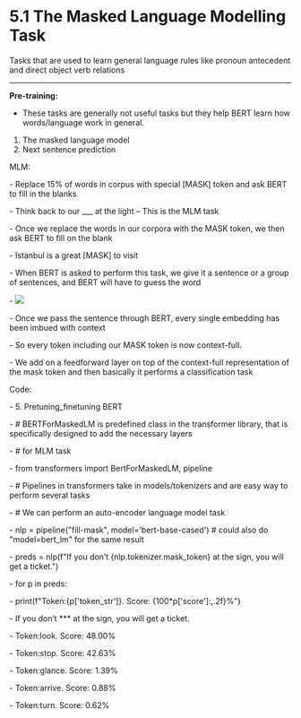 # 5.1 The Masked Language Modelling Task

Tasks that are used to learn general language rules like pronoun antecedent and direct object verb relations

***

**Pre-training:**

* These tasks are generally not useful tasks but they help BERT learn how words/language work in general.

1. The masked language model
2. Next sentence prediction

&#x20;

MLM:

\-        Replace 15% of words in corpus with special \[MASK] token and ask BERT to fill in the blanks

\-        Think back to our \_\_\_ at the light – This is the MLM task

\-        Once we replace the words in our corpora with the MASK token, we then ask BERT to fill on the blank

\-        Istanbul is a great \[MASK] to visit

\-        When BERT is asked to perform this task, we give it a sentence or a group of sentences, and BERT will have to guess the word

\-        ![](file:///C:/Users/hites/AppData/Local/Packages/oice\_16\_974fa576\_32c1d314\_2990/AC/Temp/msohtmlclip1/01/clip\_image002.png)

\-        Once we pass the sentence through BERT, every single embedding has been imbued with context

\-        So every token including our MASK token is now context-full.

\-        We add on a feedforward layer on top of the context-full representation of the mask token and then basically it performs a classification task

&#x20;

Code:

\-        5. Pretuning\_finetuning BERT

\-        # BERTForMaskedLM is predefined class in the transformer library, that is specifically designed to add the necessary layers

\-        # for MLM task

\-        from transformers import BertForMaskedLM, pipeline

&#x20;

\-        # Pipelines in transformers take in models/tokenizers and are easy way to perform several tasks

\-        # We can perform an auto-encoder language model task

\-        nlp = pipeline("fill-mask", model='bert-base-cased')  # could also do "model=bert\_lm" for the same result

&#x20;

\-        preds = nlp(f"If you don’t {nlp.tokenizer.mask\_token} at the sign, you will get a ticket.")

\-        for p in preds:

\-            print(f"Token:{p\['token\_str']}. Score: {100\*p\['score']:,.2f}%")

\-         If you don’t \*\*\* at the sign, you will get a ticket.

\-         Token:look. Score: 48.00%

\-         Token:stop. Score: 42.63%

\-         Token:glance. Score: 1.39%

\-         Token:arrive. Score: 0.88%

\-         Token:turn. Score: 0.62%

&#x20;

&#x20;

&#x20;

&#x20;
